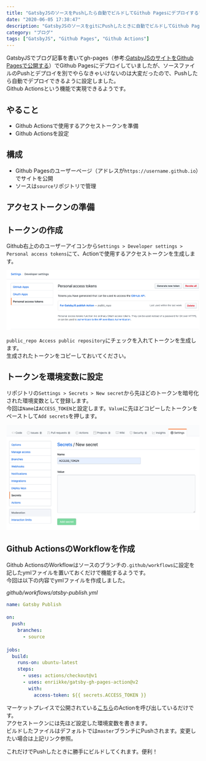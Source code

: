 ```yaml
---
title: "GatsbyJSのソースをPushしたら自動でビルドしてGithub Pagesにデプロイする"
date: "2020-06-05 17:38:47"
description: "GatsbyJSのソースをgitにPushしたときに自動でビルドしてGithub PagesにデプロイしてくれるようにGithub ActionsのWorkflowを設定した。"
category: "ブログ"
tags: ["GatsbyJS", "Github Pages", "Github Actions"]
---
```


GatsbyJSでブログ記事を書いてgh-pages（参考:[GatsbyJSのサイトをGithub Pagesで公開する](../GatsbyJSのサイトをGithub_Pagesで公開する/)）でGithub Pagesにデプロイしていましたが、ソースファイルのPushとデプロイを別でやらなきゃいけないのは大変だったので、Pushしたら自動でデプロイできるように設定しました。  
Github Actionsという機能で実現できるようです。

## やること

- Github Actionsで使用するアクセストークンを準備
- Github Actionsを設定

## 構成

- Github Pagesのユーザーページ（アドレスが`https://username.github.io`）でサイトを公開
- ソースは`source`リポジトリで管理

## アクセストークンの準備

## トークンの作成

Github右上ののユーザーアイコンから`Settings > Developer settings > Personal access tokens`にて、Actionで使用するアクセストークンを生成します。  

![アクセストークン生成](./generateAccessToken.png)

`public_repo Access public repository`にチェックを入れてトークンを生成します。  
生成されたトークンをコピーしておいてください。

## トークンを環境変数に設定

リポジトリの`Settings > Secrets > New secret`から先ほどのトークンを暗号化された環境変数として登録します。  
今回は`Name`は`ACCESS_TOKEN`と設定します。`Value`に先ほどコピーしたトークンをペーストして`Add secrets`を押します。  

![アクセストークンを環境変数に設定](./registerToken.png)

## Github ActionsのWorkflowを作成

Github ActionsのWorkflowはソースのブランチの`.github/workflows`に設定を記したymlファイルを置いておくだけで機能するようです。  
今回は以下の内容でymlファイルを作成しました。  

*github/workflows/atsby-publish.yml*
```yml
name: Gatsby Publish

on:
  push:
    branches:
      - source

jobs:
  build:
    runs-on: ubuntu-latest
    steps:
      - uses: actions/checkout@v1
      - uses: enriikke/gatsby-gh-pages-action@v2
        with:
          access-token: ${{ secrets.ACCESS_TOKEN }}
```

マーケットプレイスで公開されている[こちら](https://github.com/marketplace/actions/gatsby-publish)のActionを呼び出しているだけです。  
アクセストークンには先ほど設定した環境変数を書きます。  
ビルドしたファイルはデフォルトでは`master`ブランチにPushされます。変更したい場合は上記リンク参照。
  
これだけでPushしたときに勝手にビルドしてくれます。便利！